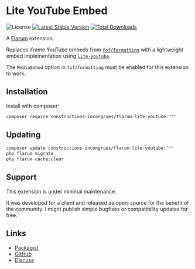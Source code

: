 # Lite YouTube Embed

![License](https://img.shields.io/badge/license-MIT-blue.svg) [![Latest Stable Version](https://img.shields.io/packagist/v/sycho/flarum-lite-youtube.svg)](https://packagist.org/packages/sycho/flarum-lite-youtube) [![Total Downloads](https://img.shields.io/packagist/dt/sycho/flarum-lite-youtube.svg)](https://packagist.org/packages/sycho/flarum-lite-youtube)

A [Flarum](http://flarum.org) extension.

Replaces iframe YouTube embeds from [`fof/formatting`](https://github.com/FriendsOfFlarum/formatting) with a lightweight embed implementation using [`lite-youtube`](https://github.com/justinribeiro/lite-youtube).

The `MediaEmbed` option in `fof/formatting` must be enabled for this extension to work.

## Installation

Install with composer:

```sh
composer require constructions-incongrues/flarum-lite-youtube:"*"
```

## Updating

```sh
composer update constructions-incongrues/flarum-lite-youtube:"*"
php flarum migrate
php flarum cache:clear
```

## Support
This extension is under minimal maintenance.

It was developed for a client and released as open-source for the benefit of the community.
I might publish simple bugfixes or compatibility updates for free.

## Links

- [Packagist](https://packagist.org/packages/sycho/flarum-lite-youtube)
- [GitHub](https://github.com/SychO9/flarum-lite-youtube)
- [Discuss](https://discuss.flarum.org/d/31817-lite-youtube-embed/5)
